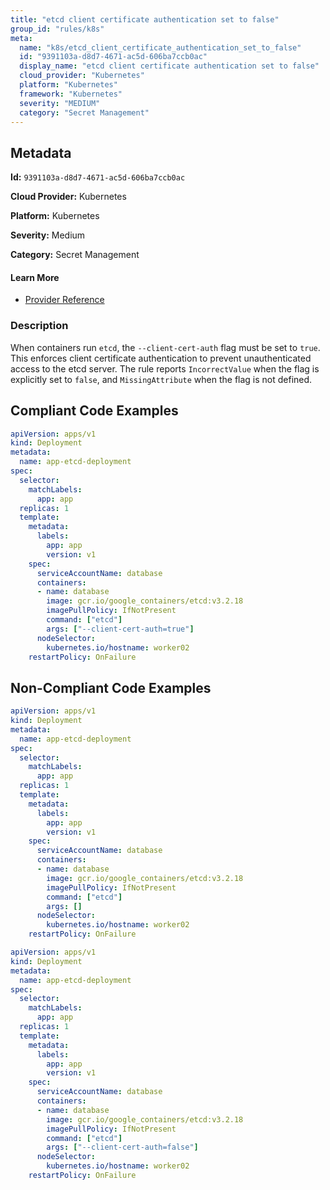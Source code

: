 ```yaml
---
title: "etcd client certificate authentication set to false"
group_id: "rules/k8s"
meta:
  name: "k8s/etcd_client_certificate_authentication_set_to_false"
  id: "9391103a-d8d7-4671-ac5d-606ba7ccb0ac"
  display_name: "etcd client certificate authentication set to false"
  cloud_provider: "Kubernetes"
  platform: "Kubernetes"
  framework: "Kubernetes"
  severity: "MEDIUM"
  category: "Secret Management"
---
```

## Metadata

**Id:** `9391103a-d8d7-4671-ac5d-606ba7ccb0ac`

**Cloud Provider:** Kubernetes

**Platform:** Kubernetes

**Severity:** Medium

**Category:** Secret Management

#### Learn More

 - [Provider Reference](https://etcd.io/docs/v3.4/op-guide/security/)

### Description

 When containers run `etcd`, the `--client-cert-auth` flag must be set to `true`. This enforces client certificate authentication to prevent unauthenticated access to the etcd server. The rule reports `IncorrectValue` when the flag is explicitly set to `false`, and `MissingAttribute` when the flag is not defined.


## Compliant Code Examples
```yaml
apiVersion: apps/v1
kind: Deployment
metadata:
  name: app-etcd-deployment
spec:
  selector:
    matchLabels:
      app: app
  replicas: 1
  template:
    metadata:
      labels:
        app: app
        version: v1
    spec:
      serviceAccountName: database
      containers:
      - name: database
        image: gcr.io/google_containers/etcd:v3.2.18
        imagePullPolicy: IfNotPresent
        command: ["etcd"]
        args: ["--client-cert-auth=true"]
      nodeSelector:
        kubernetes.io/hostname: worker02  
    restartPolicy: OnFailure

```
## Non-Compliant Code Examples
```yaml
apiVersion: apps/v1
kind: Deployment
metadata:
  name: app-etcd-deployment
spec:
  selector:
    matchLabels:
      app: app
  replicas: 1
  template:
    metadata:
      labels:
        app: app
        version: v1
    spec:
      serviceAccountName: database
      containers:
      - name: database
        image: gcr.io/google_containers/etcd:v3.2.18
        imagePullPolicy: IfNotPresent
        command: ["etcd"]
        args: []
      nodeSelector:
        kubernetes.io/hostname: worker02  
    restartPolicy: OnFailure

```

```yaml
apiVersion: apps/v1
kind: Deployment
metadata:
  name: app-etcd-deployment
spec:
  selector:
    matchLabels:
      app: app
  replicas: 1
  template:
    metadata:
      labels:
        app: app
        version: v1
    spec:
      serviceAccountName: database
      containers:
      - name: database
        image: gcr.io/google_containers/etcd:v3.2.18
        imagePullPolicy: IfNotPresent
        command: ["etcd"]
        args: ["--client-cert-auth=false"]
      nodeSelector:
        kubernetes.io/hostname: worker02  
    restartPolicy: OnFailure

```